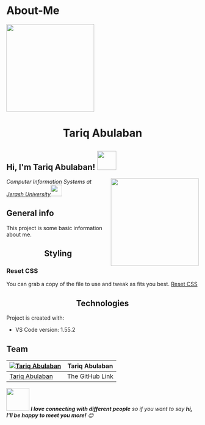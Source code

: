 # About-Me

<img align='center' src="https://www.pinclipart.com/picdir/big/22-224931_vector-free-all-about-me-clipart-abusadamente-png.png" width="230">

<h1 align="center">Tariq Abulaban</h1>

<h2> Hi, I'm Tariq Abulaban! <img src="https://media.giphy.com/media/12oufCB0MyZ1Go/giphy.gif" width="50">
</h2>
<img align='right' src="https://media.giphy.com/media/M9gbBd9nbDrOTu1Mqx/giphy.gif" width="230">

<p><em>Computer Information Systems at </br><a href="http://www.jpu.edu.jo/jpu/">Jerash University</a><img src="https://media.giphy.com/media/fYSnHlufseco8Fh93Z/giphy.gif" width="30">
</em></p>

## General info
This project is  some basic information about me.

<h2 align="center"> Styling </h2>

### Reset CSS

You can grab a copy of the file to use and tweak as fits you best.
[Reset CSS](https://meyerweb.com/eric/tools/css/reset/reset.css)

<h2 align="center">Technologies</h2>

Project is created with:
* VS Code version: 1.55.2

## Team

[![Tariq Abulaban](https://avatars.githubusercontent.com/u/82310645?v=4)](https://github.com/Abu-laban)  | Tariq Abulaban
---|---
[Tariq Abulaban](https://github.com/Abu-laban) |The GitHub Link

<img src="https://media.giphy.com/media/LnQjpWaON8nhr21vNW/giphy.gif" width="60"> <em><b>I love connecting with different people</b> so if you want to say <b>hi, I'll be happy to meet you more!</b> 😊</em>